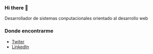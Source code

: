 ### Hi there 👋

<!--
**dpa722/dpa722** is a ✨ _special_ ✨ repository because its `README.md` (this file) appears on your GitHub profile.

Here are some ideas to get you started:



- 🔭 I’m currently working on ...
- 🌱 I’m currently learning ...
- 👯 I’m looking to collaborate on ...
- 🤔 I’m looking for help with ...
- 💬 Ask me about ...
- 📫 How to reach me: ...
- 😄 Pronouns: ...
- ⚡ Fun fact: ...
-->

Desarrollador de sistemas conputacionales orientado al desarrollo web

### Donde encontrarme

 - [Twiter](https://twitter.com/danielito722)
 - [LinkedIn](https://www.linkedin.com/in/daniel-pu%C3%B1a/)
